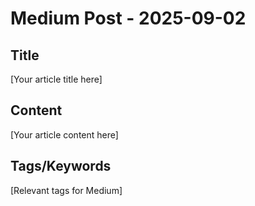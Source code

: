 # Medium Post - 2025-09-02

## Title
[Your article title here]

## Content
[Your article content here]

## Tags/Keywords
[Relevant tags for Medium]
